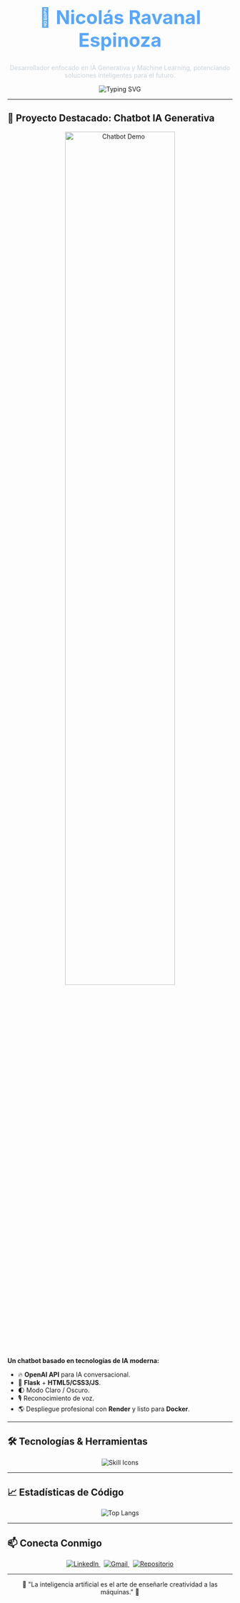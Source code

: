 <h1 align="center" style="font-size: 3em; color: #58A6FF;">🧠 Nicolás Ravanal Espinoza</h1>

<p align="center" style="color: #C9D1D9;">
Desarrollador enfocado en IA Generativa y Machine Learning, potenciando soluciones inteligentes para el futuro.
</p>

<p align="center">
  <img src="https://readme-typing-svg.demolab.com?font=Fira+Code&size=30&pause=1000&color=58A6FF&background=0D111700&center=true&vCenter=true&width=435&lines=🚀+Desarrollador+IA+Generativa;⚡+Apasionado+por+Machine+Learning;🎯+Creador+de+soluciones+inteligentes" alt="Typing SVG" />
</p>

---

## 🚀 Proyecto Destacado: Chatbot IA Generativa

<p align="center">
  <img src="https://github.com/nicoravaesp/chat/raw/main/preview.gif" alt="Chatbot Demo" width="70%" />
</p>

**Un chatbot basado en tecnologías de IA moderna:**

- 🔥 **OpenAI API** para IA conversacional.
- 💬 **Flask** + **HTML5/CSS3/JS**.
- 🌓 Modo Claro / Oscuro.
- 🎙️ Reconocimiento de voz.
- 🌎 Despliegue profesional con **Render** y listo para **Docker**.

---

## 🛠️ Tecnologías & Herramientas

<p align="center">
<img src="https://skillicons.dev/icons?i=python,html,css,flask,react,docker,vscode,jupyter,anaconda,openai,render&theme=dark" alt="Skill Icons" />
</p>

---

## 📈 Estadísticas de Código

<p align="center">
  <img src="https://github-readme-stats.vercel.app/api/top-langs/?username=nicoravaesp&layout=compact&theme=tokyonight&bg_color=0D1117&title_color=58A6FF&text_color=C9D1D9&card_width=420" alt="Top Langs" />
</p>

---

## 📫 Conecta Conmigo

<p align="center">
<a href="https://www.linkedin.com/in/nicolas-ravanal-espinoza-a440a81b9/" target="_blank">
<img src="https://img.shields.io/badge/LinkedIn-0A66C2?style=for-the-badge&logo=linkedin&logoColor=white" alt="LinkedIn" />
</a>
&nbsp;
<a href="mailto:nicolasandresravanal@gmail.com">
<img src="https://img.shields.io/badge/Email-EA4335?style=for-the-badge&logo=gmail&logoColor=white" alt="Gmail" />
</a>
&nbsp;
<a href="https://github.com/nicoravaesp/chat" target="_blank">
<img src="https://img.shields.io/badge/Repositorio-181717?style=for-the-badge&logo=github&logoColor=white" alt="Repositorio" />
</a>
</p>

---

<p align="center">
🌟 "La inteligencia artificial es el arte de enseñarle creatividad a las máquinas." 🌟
</p>

